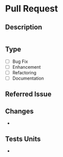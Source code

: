 # Pull Request

## Description
<!--
Please provide a description about your changes.
-->

```

```

## Type
<!--
Specify which type of changes you have made.
-->

- [ ] Bug Fix <!-- Whenever you fixed a bug -->
- [ ] Enhancement <!-- Whatever you added which was in our project board TODO list. -->
- [ ] Refactoring <!-- Whether you changed code for performance or style related problems. -->
- [ ] Documentation <!-- Whether you corrected a typo or added missing docs. -->

## Referred Issue
<!--
A link to the issue you referred to, if any.
-->


## Changes
<!-- 
A list of the changes you have committed.
-->

- 

## Tests Units
<!--
Add a list of the test units classes you used to test your implementation.
-->

 - 
